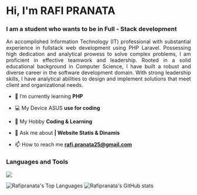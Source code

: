 <h1 align="left">Hi, I'm RAFI PRANATA</h1>

<h3 align="left">I am a student who wants to be in Full - Stack development</h3>

<p align="justify">An accomplished Information Technology (IT) professional with substantial experience in fullstack web development using PHP Laravel. Possessing high dedication and analytical prowess to solve complex problems, I am proficient in effective teamwork and leadership. Rooted in a solid educational background in Computer Science, I have built a robust and diverse career in the software development domain. With strong leadership skills, I have analytical abilities to design and implement solutions that meet client and organizational needs.
</p>

- 🌱 I’m currently learning **PHP**

- 💻 My Device ASUS **use for coding**

- 🤖 My Hobby **Coding & Learning**

- 💬 Ask me about **| Website Statis & Dinamis**

- 📫 How to reach me **rafi.pranata25@gmail.com**

### Languages and Tools
<img src="https://skillicons.dev/icons?i=html,css,js,bootstrap,wordpress,php,laravel,mysql,git,github,vscode,nextjs,nodejs,">

![Rafipranata's Top Languages](https://github-readme-stats.vercel.app/api/top-langs/?username=Rafipranata&theme=vue-dark&show_icons=true&hide_border=true&layout=compact)
![Rafipranata's GitHub stats](https://github-readme-stats.vercel.app/api?username=Rafipranata&show_icons=true&theme=radical)

